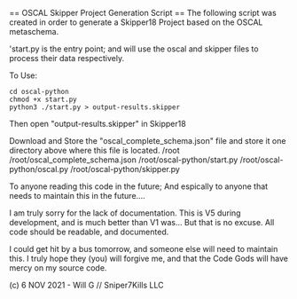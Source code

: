 == OSCAL Skipper Project Generation Script ==
The following script was created in order to generate a Skipper18 Project based on the OSCAL metaschema.

'start.py is the entry point; and will use the oscal and skipper files to process
their data respectively.

To Use:
```
cd oscal-python
chmod +x start.py
python3 ./start.py > output-results.skipper
```
Then open "output-results.skipper" in Skipper18

Download and Store the "oscal_complete_schema.json" file and store it one directory above where this file is located.
/root
/root/oscal_complete_schema.json
/root/oscal-python/start.py
/root/oscal-python/oscal.py
/root/oscal-python/skipper.py

To anyone reading this code in the future;
And espically to anyone that needs to maintain this in the future....

I am truly sorry for the lack of documentation.
This is V5 during development, and is much better than V1 was...
But that is no excuse. All code should be readable, and documented.

I could get hit by a bus tomorrow, and someone else will need to maintain this.
I truly hope they (you) will forgive me, and that the Code Gods will have mercy on my source code.

(c) 6 NOV 2021 - Will G // Sniper7Kills LLC
